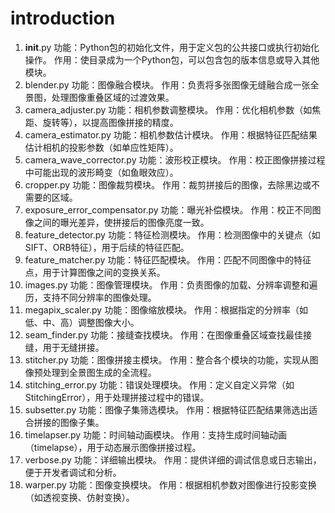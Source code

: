 # introduction
1. __init__.py
功能：Python包的初始化文件，用于定义包的公共接口或执行初始化操作。
作用：使目录成为一个Python包，可以包含包的版本信息或导入其他模块。
2. blender.py
功能：图像融合模块。
作用：负责将多张图像无缝融合成一张全景图，处理图像重叠区域的过渡效果。
3. camera_adjuster.py
功能：相机参数调整模块。
作用：优化相机参数（如焦距、旋转等），以提高图像拼接的精度。
4. camera_estimator.py
功能：相机参数估计模块。
作用：根据特征匹配结果估计相机的投影参数（如单应性矩阵）。
5. camera_wave_corrector.py
功能：波形校正模块。
作用：校正图像拼接过程中可能出现的波形畸变（如鱼眼效应）。
6. cropper.py
功能：图像裁剪模块。
作用：裁剪拼接后的图像，去除黑边或不需要的区域。
7. exposure_error_compensator.py
功能：曝光补偿模块。
作用：校正不同图像之间的曝光差异，使拼接后的图像亮度一致。
8. feature_detector.py
功能：特征检测模块。
作用：检测图像中的关键点（如SIFT、ORB特征），用于后续的特征匹配。
9. feature_matcher.py
功能：特征匹配模块。
作用：匹配不同图像中的特征点，用于计算图像之间的变换关系。
10. images.py
功能：图像管理模块。
作用：负责图像的加载、分辨率调整和遍历，支持不同分辨率的图像处理。
11. megapix_scaler.py
功能：图像缩放模块。
作用：根据指定的分辨率（如低、中、高）调整图像大小。
12. seam_finder.py
功能：接缝查找模块。
作用：在图像重叠区域查找最佳接缝，用于无缝拼接。
14. stitcher.py
功能：图像拼接主模块。
作用：整合各个模块的功能，实现从图像预处理到全景图生成的全流程。
15. stitching_error.py
功能：错误处理模块。
作用：定义自定义异常（如StitchingError），用于处理拼接过程中的错误。
16. subsetter.py
功能：图像子集筛选模块。
作用：根据特征匹配结果筛选出适合拼接的图像子集。
17. timelapser.py
功能：时间轴动画模块。
作用：支持生成时间轴动画（timelapse），用于动态展示图像拼接过程。
18. verbose.py
功能：详细输出模块。
作用：提供详细的调试信息或日志输出，便于开发者调试和分析。
19. warper.py
功能：图像变换模块。
作用：根据相机参数对图像进行投影变换（如透视变换、仿射变换）。